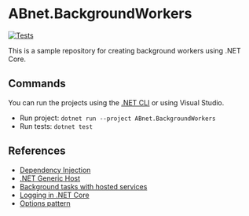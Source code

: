 ﻿# ABnet.BackgroundWorkers

[![Tests](https://github.com/abnetsl/dotnet-background-workers-sample/actions/workflows/tests.yml/badge.svg)](https://github.com/abnetsl/dotnet-background-workers-sample/actions/workflows/tests.yml)

This is a sample repository for creating background workers using .NET Core.

## Commands

You can run the projects using the [.NET CLI](https://docs.microsoft.com/en-us/dotnet/core/tools/) or using Visual Studio.

* Run project: `dotnet run --project ABnet.BackgroundWorkers`
* Run tests: `dotnet test`

## References

* [Dependency Injection](https://learn.microsoft.com/en-us/aspnet/core/fundamentals/dependency-injection?view=aspnetcore-8.0&preserve-view=true)
* [.NET Generic Host](https://learn.microsoft.com/en-us/aspnet/core/fundamentals/host/generic-host?view=aspnetcore-8.0&preserve-view=true)
* [Background tasks with hosted services](https://learn.microsoft.com/en-us/aspnet/core/fundamentals/host/hosted-services?view=aspnetcore-8.0&preserve-view=true&tabs=visual-studio)
* [Logging in .NET Core](https://learn.microsoft.com/en-us/aspnet/core/fundamentals/logging/?view=aspnetcore-8.0&preserve-view=true)
* [Options pattern](https://learn.microsoft.com/en-us/aspnet/core/fundamentals/configuration/options?view=aspnetcore-8.0&preserve-view=true)
